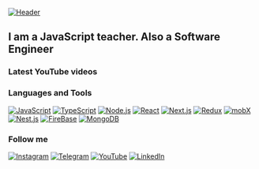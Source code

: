 [![Header](https://github.com/Qwerty-Night/Qwerty-Night/blob/main/assets/aman-pal-W58S3HDN5rM-unsplash.jpeg)](https://www.instagram.com/danilapanarin/)

## I am a JavaScript teacher. Also a Software Engineer

### Latest YouTube videos

<!-- YOUTUBE:START -->
<!-- YOUTUBE:END -->

### Languages and Tools

[![JavaScript](https://img.shields.io/badge/-JavaScript-141919?style=for-the-badge&logo=javascript)](https://www.javascript.com/)
[![TypeScript](https://img.shields.io/badge/-TypeScript-141919?style=for-the-badge&logo=TypeScript)](https://www.typescriptlang.org/)
[![Node.js](https://img.shields.io/badge/-Node.js-141919?style=for-the-badge&logo=Node.js)](https://nodejs.org/en/)
[![React](https://img.shields.io/badge/-React-141919?style=for-the-badge&logo=React)](https://reactjs.org/)
[![Next.js](https://img.shields.io/badge/-Next.js-141919?style=for-the-badge&logo=Next.js)](https://nextjs.org/)
[![Redux](https://img.shields.io/badge/-Redux-141919?style=for-the-badge&logo=Redux)](https://redux.js.org/)
[![mobX](https://img.shields.io/badge/-mobX-141919?style=for-the-badge&logo=mobX)](https://mobx.js.org/README.html)
[![Nest.js](https://img.shields.io/badge/-Nest.js-141919?style=for-the-badge&logo=Nest.js)](https://nestjs.com/)
[![FireBase](https://img.shields.io/badge/-FireBase-141919?style=for-the-badge&logo=FireBase)](https://firebase.google.com/)
[![MongoDB](https://img.shields.io/badge/-MongoDB-141919?style=for-the-badge&logo=MongoDB)](https://www.mongodb.com/)

### Follow me

[![Instagram](https://img.shields.io/badge/-Instagram-141919?style=for-the-badge&logo=Instagram)](https://www.instagram.com/danilapanarin/)
[![Telegram](https://img.shields.io/badge/-Telegram-141919?style=for-the-badge&logo=Telegram)](https://t.me/Apollo0)
[![YouTube](https://img.shields.io/badge/-YouTube-141919?style=for-the-badge&logo=YouTube)](https://www.youtube.com/channel/UC8BTVj_9AmXq4RynzgOx8jA)
[![LinkedIn](https://img.shields.io/badge/-LinkedIn-141919?style=for-the-badge&logo=LinkedIn)](https://www.linkedin.com/in/danil-panarin-202893206/)
